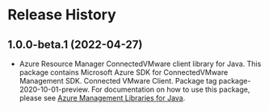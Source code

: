 # Release History

## 1.0.0-beta.1 (2022-04-27)

- Azure Resource Manager ConnectedVMware client library for Java. This package contains Microsoft Azure SDK for ConnectedVMware Management SDK. Connected VMware Client. Package tag package-2020-10-01-preview. For documentation on how to use this package, please see [Azure Management Libraries for Java](https://aka.ms/azsdk/java/mgmt).
